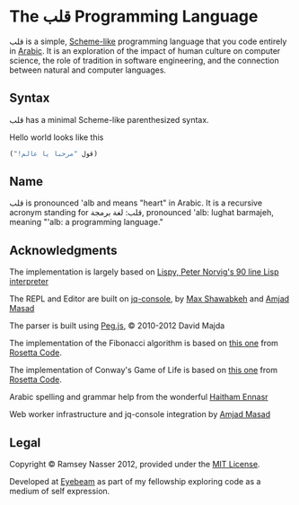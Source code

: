 
The قلب Programming Language
===========================
‫قلب‬ is a simple, [Scheme-like](http://en.wikipedia.org/wiki/Scheme_language) programming language that you code entirely in [Arabic](http://en.wikipedia.org/wiki/Modern_Standard_Arabic). It is an exploration of the impact of human culture on computer science, the role of tradition in software engineering, and the connection between natural and computer languages.

Syntax
------
‫قلب‬ has a minimal Scheme-like parenthesized syntax.

Hello world looks like this

```scheme
‫(قول "مرحبا يا عالم!")
```


Name
----
قلب is pronounced 'alb and means "heart" in Arabic. It is a recursive acronym standing for قلب: لغة برمجة, pronounced 'alb: lughat barmajeh, meaning "'alb: a programming language."

Acknowledgments
---------------
The implementation is largely based on [Lispy, Peter Norvig's 90 line Lisp interpreter](http://norvig.com/lispy.html)

The REPL and Editor are built on [jq-console](http://replit.github.com/jq-console/), by [Max Shawabkeh](http://max99x.com/) and [Amjad Masad](http://twitter.com/amjad_masad)

The parser is built using [Peg.js](http://pegjs.majda.cz/), &copy; 2010-2012 David Majda

The implementation of the Fibonacci algorithm is based on [this one](http://rosettacode.org/wiki/Fibonacci_sequence#Scheme) from [Rosetta Code](http://rosettacode.org/).

The implementation of Conway's Game of Life is based on [this one](http://rosettacode.org/wiki/Conway%27s_Game_of_Life#Scheme) from [Rosetta Code](http://rosettacode.org/).

Arabic spelling and grammar help from the wonderful [Haitham Ennasr](https://twitter.com/e_n_n_a_s_r)

Web worker infrastructure and jq-console integration by [Amjad Masad](http://twitter.com/amjad_masad)

Legal
-----
Copyright &copy; Ramsey Nasser 2012, provided under the [MIT License](http://opensource.org/licenses/MIT).

Developed at [Eyebeam](http://eyebeam.org/) as part of my fellowship exploring code as a medium of self expression.

